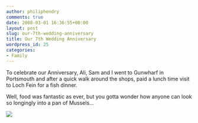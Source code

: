 ```yaml
---
author: philiphendry
comments: true
date: 2008-03-01 16:36:55+00:00
layout: post
slug: our-7th-wedding-anniversary
title: Our 7th Wedding Anniversary
wordpress_id: 25
categories:
- Family
---
```


To celebrate our Anniversary, Ali, Sam and I went to Gunwharf in Portsmouth and after a quick walk around the shops, paid a lunch time visit to Loch Fein for a fish dinner.

Well, food was fantastic as ever, but you gotta wonder how anyone can look so longingly into a pan of Mussels...

[![](http://philiphendry.files.wordpress.com/2008/03/img-1576.png)](http://philiphendry.files.wordpress.com/2008/03/img-1576-8x6.jpg)
